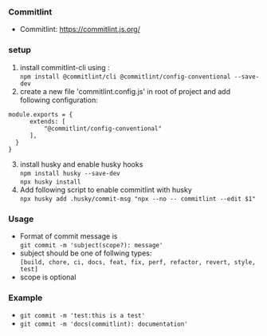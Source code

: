 ### Commitlint

- Commitlint: <https://commitlint.js.org/>

### setup

1. install commitlint-cli using : <br/>
  `npm install @commitlint/cli @commitlint/config-conventional --save-dev`
2. create a new file 'commitlint.config.js' in root of project and add following
  configuration:

  ```
  module.exports = {
        extends: [
            "@commitlint/config-conventional"
        ],
    }
  }
  ```

3. install husky and enable husky hooks <br/> `npm install husky --save-dev`
  <br/> `npx husky install`
4. Add following script to enable commitlint with husky <br/>
  `npx husky add .husky/commit-msg "npx --no -- commitlint --edit $1"`

### Usage

- Format of commit message is <br /> `git commit -m 'subject(scope?): message'`
- subject should be one of follwing types: <br />
  `[build, chore, ci, docs, feat, fix, perf, refactor, revert, style, test]`
- scope is optional

### Example

- `git commit -m 'test:this is a test'`
- `git commit -m 'docs(commitlint): documentation'`